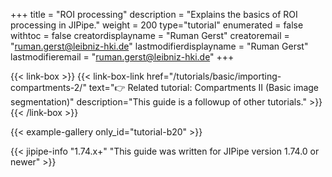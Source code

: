 +++
title = "ROI processing"
description = "Explains the basics of ROI processing in JIPipe."
weight = 200
type="tutorial"
enumerated = false
withtoc = false
creatordisplayname = "Ruman Gerst"
creatoremail = "ruman.gerst@leibniz-hki.de"
lastmodifierdisplayname = "Ruman Gerst"
lastmodifieremail = "ruman.gerst@leibniz-hki.de"
+++

{{< link-box >}}
    {{< link-box-link href="/tutorials/basic/importing-compartments-2/" text="👉 Related tutorial: Compartments II (Basic image segmentation)" description="This guide is a followup of other tutorials." >}}
{{< /link-box >}}

{{< example-gallery only_id="tutorial-b20" >}}

{{< jipipe-info "1.74.x+" "This guide was written for JIPipe version 1.74.0 or newer" >}}